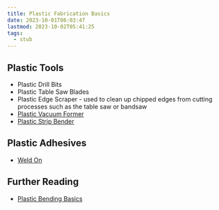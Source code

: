 ```yaml
---
title: Plastic Fabrication Basics
date: 2023-10-01T06:03:47
lastmod: 2023-10-02T05:41:25
tags:
  - stub
---
```


## Plastic Tools

- Plastic Drill Bits
- Plastic Table Saw Blades
- Plastic Edge Scraper - used to clean up chipped edges from cutting processes such as the table saw or bandsaw
- [Plastic Vacuum Former](../tools/how-to-use-a-vacuum-former.md)
- [Plastic Strip Bender](../tools/how-to-use-a-plastic-strip-heater.md)

## Plastic Adhesives

- [Weld On](https://weldon.com/)

## Further Reading

- [Plastic Bending Basics](./plastic-bending-basics.md)
